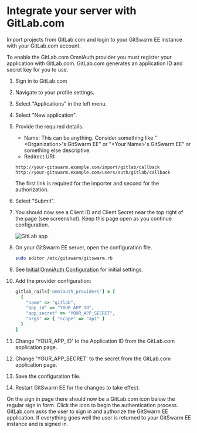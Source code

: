# Integrate your server with GitLab.com

Import projects from GitLab.com and login to your GitSwarm EE instance with
your GitLab.com account.

To enable the GitLab.com OmniAuth provider you must register your
application with GitLab.com. GitLab.com generates an application ID and
secret key for you to use.

1.  Sign in to GitLab.com

1.  Navigate to your profile settings.

1.  Select "Applications" in the left menu.

1.  Select "New application".

1.  Provide the required details.
    - Name: This can be anything. Consider something like
      "\<Organization\>'s GitSwarm EE" or "\<Your Name\>'s GitSwarm EE" or
      something else descriptive.
    - Redirect URI:

    ```
    http://your-gitswarm.example.com/import/gitlab/callback
    http://your-gitswarm.example.com/users/auth/gitlab/callback
    ```

    The first link is required for the importer and second for the
    authorization.

1.  Select "Submit".

1.  You should now see a Client ID and Client Secret near the top right of
    the page (see screenshot). Keep this page open as you continue
    configuration. 

    ![GitLab app](gitlab_app.png)

1.  On your GitSwarm EE server, open the configuration file.

    ```bash
    sudo editor /etc/gitswarm/gitswarm.rb
    ```

1.  See [Initial OmniAuth
    Configuration](omniauth.md#initial-omniauth-configuration) for initial
    settings.

1.  Add the provider configuration:

    ```ruby
    gitlab_rails['omniauth_providers'] = [
      {
        "name" => "gitlab",
        "app_id" => "YOUR_APP_ID",
        "app_secret" => "YOUR_APP_SECRET",
        "args" => { "scope" => "api" }
      }
    ]
    ```

1.  Change 'YOUR_APP_ID' to the Application ID from the GitLab.com
    application page.

1.  Change 'YOUR_APP_SECRET' to the secret from the GitLab.com application
    page.

1.  Save the configuration file.

1.  Restart GitSwarm EE for the changes to take effect.

On the sign in page there should now be a GitLab.com icon below the regular
sign in form. Click the icon to begin the authentication process.
GitLab.com asks the user to sign in and authorize the GitSwarm EE
application. If everything goes well the user is returned to your GitSwarm
EE instance and is signed in.
